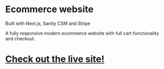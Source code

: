 # Ecommerce website
Built with Next.js, Sanity CSM and Stripe

A fully responsive modern ecommerce website with full cart functionality and checkout. 

# [Check out the live site!](https://ecommerce-site-rust.vercel.app/)
